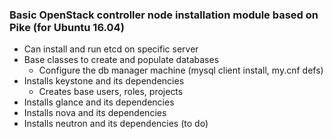 ### Basic OpenStack **controller** node installation module based on Pike (for Ubuntu 16.04)

 - Can install and run etcd on specific server
 - Base classes to create and populate databases
   - Configure the db manager machine (mysql client install, my.cnf defs)
 - Installs keystone and its dependencies
   - Creates base users, roles, projects
 - Installs glance and its dependencies 
 - Installs nova and its dependencies
 - Installs neutron and its dependencies (to do)
